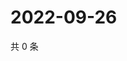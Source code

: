 # 2022-09-26

共 0 条

<!-- BEGIN WEIBO -->
<!-- 最后更新时间 Mon Sep 26 2022 07:18:28 GMT+0800 (China Standard Time) -->

<!-- END WEIBO -->
